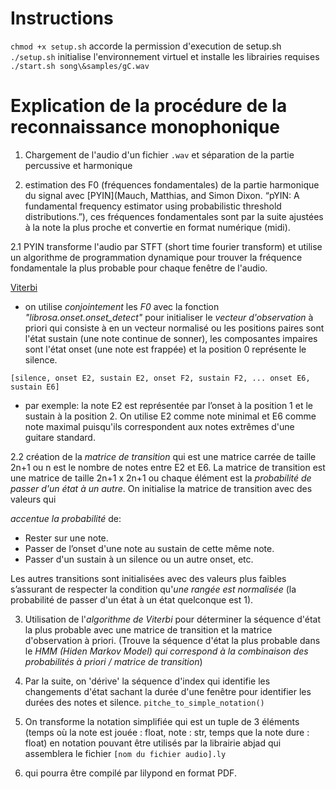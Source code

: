 # Instructions
`chmod +x setup.sh` accorde la permission d'execution de setup.sh
`./setup.sh` initialise l'environnement virtuel et installe les librairies requises
`./start.sh song\&samples/gC.wav  `

# Explication de la procédure de la reconnaissance monophonique
1. Chargement de l'audio d'un fichier `.wav` et séparation de la partie percussive et harmonique

2. estimation des F0 (fréquences fondamentales) de la partie harmonique du signal avec [PYIN](Mauch, Matthias, and Simon Dixon. “pYIN: A fundamental frequency estimator using probabilistic threshold distributions.”), ces fréquences fondamentales sont par la suite ajustées à la note la plus proche et convertie en format numérique (midi).

2.1 PYIN transforme l'audio par STFT (short time fourier transform) et utilise un algorithme de programmation dynamique pour trouver la fréquence fondamentale la plus probable pour chaque fenêtre de l'audio.

[Viterbi](https://github.com/craqu/GPH-3001/blob/main/Notes/images/pyin.png?raw=true)

  - on utilise *conjointement* les *F0* avec la fonction *"librosa.onset.onset_detect"* pour initialiser le *vecteur d'observation* à priori qui consiste à en un vecteur normalisé ou les positions paires sont l'état sustain (une note continue de sonner), les composantes impaires sont l'état onset (une note est frappée) et la position 0 représente le silence.

  `[silence, onset E2, sustain E2, onset F2, sustain F2, ... onset E6, sustain E6]`

  - par exemple: la note E2 est représentée par l’onset à la position 1 et le sustain à la position 2. On utilise E2 comme note minimal et E6 comme note maximal puisqu'ils correspondent aux notes extrêmes d'une guitare standard.

2.2 création de la *matrice de transition* qui est une matrice carrée de taille 2n+1 ou n est le nombre de notes entre E2 et E6. La matrice de transition est une matrice de taille 2n+1 x 2n+1 ou chaque élément est la *probabilité de passer d'un état à un autre*. On initialise la matrice de transition avec des valeurs qui

*accentue la probabilité* de:
  - Rester sur une note.
  - Passer de l’onset d'une note au sustain de cette même note.
  - Passer d'un sustain à un silence ou un autre onset, etc.

Les autres transitions sont initialisées avec des valeurs plus faibles s’assurant de respecter la condition qu'*une rangée est normalisée* (la probabilité de passer d'un état à un état quelconque est 1).

3.  Utilisation de l'*algorithme de Viterbi* pour déterminer la séquence d'état la plus probable avec une matrice de transition et la matrice d'observation à priori. (Trouve la séquence d'état la plus probable dans le *HMM (Hiden Markov Model) qui correspond à la combinaison des probabilités à priori / matrice de transition*)

4.  Par la suite, on 'dérive' la séquence d'index qui identifie les changements d'état sachant la durée d'une fenêtre pour identifier les durées des notes et silence. `pitche_to_simple_notation()`


5. On transforme la notation simplifiée qui est un tuple de 3 éléments (temps où la note est jouée : float, note : str, temps que la note dure : float) en notation pouvant être utilisés par la librairie abjad qui assemblera le fichier `[nom du fichier audio].ly`

6. qui pourra être compilé par lilypond en format PDF.
